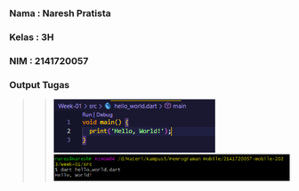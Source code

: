 ### Nama    : Naresh Pratista
### Kelas   : 3H 
### NIM     : 2141720057

### Output Tugas

>><img src = /week-01/docs/screenshot-02.png>
>><img src = /week-01/docs/screenshot-01.png>